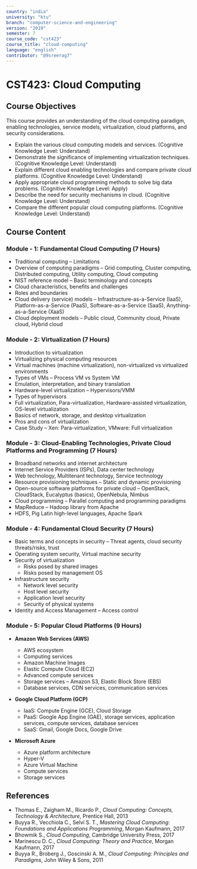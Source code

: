 ```yaml
---
country: "india"
university: "ktu"
branch: "computer-science-and-engineering"
version: "2019"
semester: 7
course_code: "cst423"
course_title: "cloud-computing"
language: "english"
contributor: "@9sreerag7"
---
```


# CST423: Cloud Computing

## Course Objectives

This course provides an understanding of the cloud computing paradigm, enabling technologies, service models, virtualization, cloud platforms, and security considerations.

* Explain the various cloud computing models and services. (Cognitive Knowledge Level: Understand)  
* Demonstrate the significance of implementing virtualization techniques. (Cognitive Knowledge Level: Understand)  
* Explain different cloud enabling technologies and compare private cloud platforms. (Cognitive Knowledge Level: Understand)  
* Apply appropriate cloud programming methods to solve big data problems. (Cognitive Knowledge Level: Apply)  
* Describe the need for security mechanisms in cloud. (Cognitive Knowledge Level: Understand)  
* Compare the different popular cloud computing platforms. (Cognitive Knowledge Level: Understand)  

## Course Content

### Module - 1: Fundamental Cloud Computing (7 Hours)

* Traditional computing – Limitations  
* Overview of computing paradigms – Grid computing, Cluster computing, Distributed computing, Utility computing, Cloud computing  
* NIST reference model – Basic terminology and concepts  
* Cloud characteristics, benefits and challenges  
* Roles and boundaries  
* Cloud delivery (service) models – Infrastructure-as-a-Service (IaaS), Platform-as-a-Service (PaaS), Software-as-a-Service (SaaS), Anything-as-a-Service (XaaS)  
* Cloud deployment models – Public cloud, Community cloud, Private cloud, Hybrid cloud  

### Module - 2: Virtualization (7 Hours)

* Introduction to virtualization  
* Virtualizing physical computing resources  
* Virtual machines (machine virtualization), non-virtualized vs virtualized environments  
* Types of VMs – Process VM vs System VM  
* Emulation, interpretation, and binary translation  
* Hardware-level virtualization – Hypervisors/VMM  
* Types of hypervisors  
* Full virtualization, Para-virtualization, Hardware-assisted virtualization, OS-level virtualization  
* Basics of network, storage, and desktop virtualization  
* Pros and cons of virtualization  
* Case Study – Xen: Para-virtualization, VMware: Full virtualization  

### Module - 3: Cloud-Enabling Technologies, Private Cloud Platforms and Programming (7 Hours)

* Broadband networks and internet architecture  
* Internet Service Providers (ISPs), Data center technology  
* Web technology, Multitenant technology, Service technology  
* Resource provisioning techniques – Static and dynamic provisioning  
* Open-source software platforms for private cloud – OpenStack, CloudStack, Eucalyptus (basics), OpenNebula, Nimbus  
* Cloud programming – Parallel computing and programming paradigms  
* MapReduce – Hadoop library from Apache  
* HDFS, Pig Latin high-level languages, Apache Spark  

### Module - 4: Fundamental Cloud Security (7 Hours)

* Basic terms and concepts in security – Threat agents, cloud security threats/risks, trust  
* Operating system security, Virtual machine security  
* Security of virtualization  
  - Risks posed by shared images  
  - Risks posed by management OS  
* Infrastructure security  
  - Network level security  
  - Host level security  
  - Application level security  
  - Security of physical systems  
* Identity and Access Management – Access control  

### Module - 5: Popular Cloud Platforms (9 Hours)

* **Amazon Web Services (AWS)**  
  - AWS ecosystem  
  - Computing services  
  - Amazon Machine Images  
  - Elastic Compute Cloud (EC2)  
  - Advanced compute services  
  - Storage services – Amazon S3, Elastic Block Store (EBS)  
  - Database services, CDN services, communication services  

* **Google Cloud Platform (GCP)**  
  - IaaS: Compute Engine (GCE), Cloud Storage  
  - PaaS: Google App Engine (GAE), storage services, application services, compute services, database services  
  - SaaS: Gmail, Google Docs, Google Drive  

* **Microsoft Azure**  
  - Azure platform architecture  
  - Hyper-V  
  - Azure Virtual Machine  
  - Compute services  
  - Storage services  

## References

* Thomas E., Zaigham M., Ricardo P., *Cloud Computing: Concepts, Technology & Architecture*, Prentice Hall, 2013  
* Buyya R., Vecchiola C., Selvi S. T., *Mastering Cloud Computing: Foundations and Applications Programming*, Morgan Kaufmann, 2017  
* Bhowmik S., *Cloud Computing*, Cambridge University Press, 2017  
* Marinescu D. C., *Cloud Computing: Theory and Practice*, Morgan Kaufmann, 2017  
* Buyya R., Broberg J., Goscinski A. M., *Cloud Computing: Principles and Paradigms*, John Wiley & Sons, 2011  

